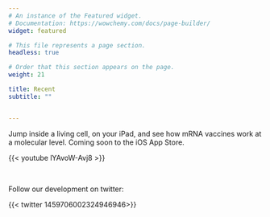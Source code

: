 ```yaml
---
# An instance of the Featured widget.
# Documentation: https://wowchemy.com/docs/page-builder/
widget: featured

# This file represents a page section.
headless: true

# Order that this section appears on the page.
weight: 21

title: Recent
subtitle: ""


---
```


Jump inside a living cell, on your iPad, and see how mRNA vaccines work at a molecular level. Coming soon to the iOS App Store. 

{{< youtube lYAvoW-Avj8 >}}

 <br />

Follow our development on twitter:

{{< twitter 1459706002324946946>}}